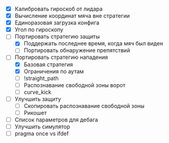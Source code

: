 - [x] Калибровать гироскоб от лидара
- [x] Вычисление координат мяча вне стратегии
- [x] Единоразовая загрузка конфига
- [x] Угол по гироскопу
- [ ] Портировать стратегию защиты
    - [x] Поддержать последнее время, когда мяч был виден
    - [ ] Портировать обнаружение препятствий
- [ ] Портировать стратегию нападения
    - [x] Базовая стратегия
    - [x] Ограничения по аутам
    - [ ] !straight_path
    - [ ] Распознавание свободной зоны ворот
    - [ ] curve_kick
- [ ] Улучшить защиту
    - [ ] Скопировать распознавание свободной зоны
    - [ ] Рикошет
- [ ] Список параметров для дебага
- [ ] Улучшить симулятор
- [ ] pragma once vs ifdef